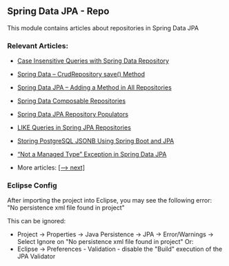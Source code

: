 ## Spring Data JPA - Repo

This module contains articles about repositories in Spring Data JPA 

### Relevant Articles:
- [Case Insensitive Queries with Spring Data Repository](https://www.baeldung.com/spring-data-case-insensitive-queries)
- [Spring Data – CrudRepository save() Method](https://www.baeldung.com/spring-data-crud-repository-save)
- [Spring Data JPA – Adding a Method in All Repositories](https://www.baeldung.com/spring-data-jpa-method-in-all-repositories)
- [Spring Data Composable Repositories](https://www.baeldung.com/spring-data-composable-repositories)
- [Spring Data JPA Repository Populators](https://www.baeldung.com/spring-data-jpa-repository-populators)
- [LIKE Queries in Spring JPA Repositories](https://www.baeldung.com/spring-jpa-like-queries)
- [Storing PostgreSQL JSONB Using Spring Boot and JPA](https://www.baeldung.com/spring-boot-jpa-storing-postgresql-jsonb)
- [“Not a Managed Type” Exception in Spring Data JPA](https://www.baeldung.com/spring-data-jpa-not-managed-type-exception)

- More articles: [[--> next]](../spring-data-jpa-repo-2)

### Eclipse Config 
After importing the project into Eclipse, you may see the following error:  
"No persistence xml file found in project"

This can be ignored: 
- Project -> Properties -> Java Persistence -> JPA -> Error/Warnings -> Select Ignore on "No persistence xml file found in project"
Or: 
- Eclipse -> Preferences - Validation - disable the "Build" execution of the JPA Validator 
